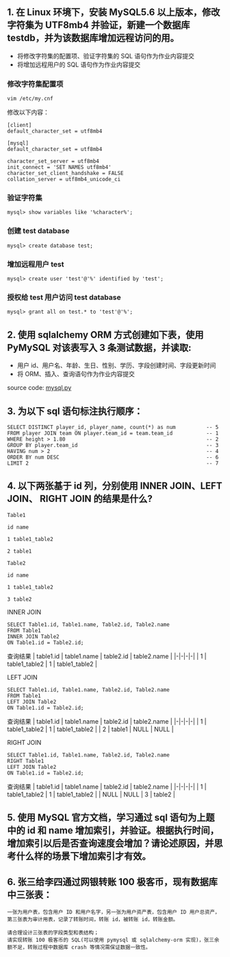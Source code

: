 ## 1. 在 Linux 环境下，安装 MySQL5.6 以上版本，修改字符集为 UTF8mb4 并验证，新建一个数据库 testdb，并为该数据库增加远程访问的用。
- 将修改字符集的配置项、验证字符集的 SQL 语句作为作业内容提交
- 将增加远程用户的 SQL 语句作为作业内容提交

### 修改字符集配置项
`vim /etc/my.cnf`

修改以下内容：
```
[client]
default_character_set = utf8mb4

[mysql]
default_character_set = utf8mb4

character_set_server = utf8mb4
init_connect = 'SET NAMES utf8mb4'
character_set_client_handshake = FALSE
collation_server = utf8mb4_unicode_ci
```

### 验证字符集
```
mysql> show variables like '%character%';
```

### 创建 test database
```
mysql> create database test;
```

### 增加远程用户 test
```
mysql> create user 'test'@'%' identified by 'test';
```

### 授权给 test 用户访问 test database
```
mysql> grant all on test.* to 'test'@'%';
```

## 2. 使用 sqlalchemy ORM 方式创建如下表，使用 PyMySQL 对该表写入 3 条测试数据，并读取: 
- 用户 id、用户名、年龄、生日、性别、学历、字段创建时间、字段更新时间
- 将 ORM、插入、查询语句作为作业内容提交

source code: [mysql.py](https://github.com/gzeureka/Python005-01/blob/main/week03/mysql.py)

## 3. 为以下 sql 语句标注执行顺序：
```
SELECT DISTINCT player_id, player_name, count(*) as num          -- 5
FROM player JOIN team ON player.team_id = team.team_id           -- 1
WHERE height > 1.80                                              -- 2
GROUP BY player.team_id                                          -- 3
HAVING num > 2                                                   -- 4
ORDER BY num DESC                                                -- 6
LIMIT 2                                                          -- 7
```

## 4. 以下两张基于 id 列，分别使用 INNER JOIN、LEFT JOIN、 RIGHT JOIN 的结果是什么?
```
Table1

id name

1 table1_table2

2 table1

Table2

id name

1 table1_table2

3 table2
```

INNER JOIN
```
SELECT Table1.id, Table1.name, Table2.id, Table2.name
FROM Table1
INNER JOIN Table2
ON Table1.id = Table2.id;
```
查询结果
| table1.id | table1.name | table2.id | table2.name |
|-|-|-|-|
| 1 | table1_table2 | 1 | table1_table2 |

LEFT JOIN
```
SELECT Table1.id, Table1.name, Table2.id, Table2.name
FROM Table1
LEFT JOIN Table2
ON Table1.id = Table2.id;
```
查询结果
| table1.id | table1.name | table2.id | table2.name |
|-|-|-|-|
| 1 | table1_table2 | 1 | table1_table2 |
| 2 | table1 | NULL | NULL |

RIGHT JOIN
```
SELECT Table1.id, Table1.name, Table2.id, Table2.name
RIGHT Table1
LEFT JOIN Table2
ON Table1.id = Table2.id;
```
查询结果
| table1.id | table1.name | table2.id | table2.name |
|-|-|-|-|
| 1 | table1_table2 | 1 | table1_table2 |
| NULL | NULL | 3 | table2 |

## 5. 使用 MySQL 官方文档，学习通过 sql 语句为上题中的 id 和 name 增加索引，并验证。根据执行时间，增加索引以后是否查询速度会增加？请论述原因，并思考什么样的场景下增加索引才有效。

## 6. 张三给李四通过网银转账 100 极客币，现有数据库中三张表：
```
一张为用户表，包含用户 ID 和用户名字，另一张为用户资产表，包含用户 ID 用户总资产，
第三张表为审计用表，记录了转账时间，转账 id，被转账 id，转账金额。

请合理设计三张表的字段类型和表结构；
请实现转账 100 极客币的 SQL(可以使用 pymysql 或 sqlalchemy-orm 实现)，张三余额不足，转账过程中数据库 crash 等情况需保证数据一致性。
```

